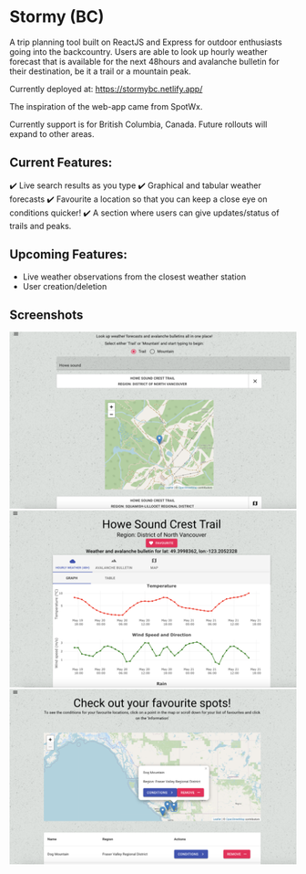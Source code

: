 # Stormy (BC)

A trip planning tool built on ReactJS and Express for outdoor enthusiasts going into the backcountry. Users are able to look up hourly weather forecast that is available for the next 48hours and avalanche bulletin for their destination, be it a trail or a mountain peak. 

Currently deployed at: https://stormybc.netlify.app/

The inspiration of the web-app came from SpotWx.

Currently support is for British Columbia, Canada. Future rollouts will expand to other areas.

## Current Features:
:heavy_check_mark: Live search results as you type
:heavy_check_mark: Graphical and tabular weather forecasts
:heavy_check_mark: Favourite a location so that you can keep a close eye on conditions quicker!
:heavy_check_mark: A section where users can give updates/status of trails and peaks.

## Upcoming Features:
- Live weather observations from the closest weather station
- User creation/deletion

## Screenshots


![Home page with search results](https://github.com/mwkho/stormy/blob/master/app/public/docs/MapHover.png)
![Information Page](https://github.com/mwkho/stormy/blob/master/app/public/docs/informationPage.png)
![Favourite page](https://github.com/mwkho/stormy/blob/master/app/public/docs/favourites.png)